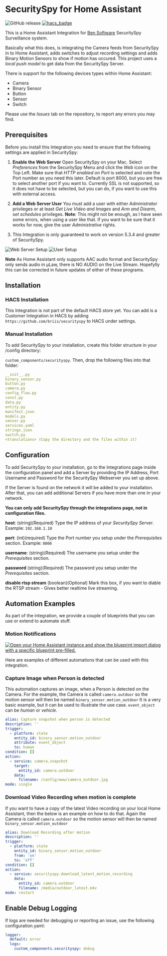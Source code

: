 # SecuritySpy for Home Assistant
![GitHub release](https://img.shields.io/github/release/briis/securityspy.svg?style=flat-square) [![hacs_badge](https://img.shields.io/badge/HACS-Custom-orange.svg?style=flat-square)](https://github.com/custom-components/hacs)

This is a Home Assistant Integration for [Ben Software](https://www.bensoftware.com) SecuritySpy Surveillance system.

Basically what this does, is integrating the Camera feeds from SecuritySpy in to Home Assistant, adds switches to adjust recording settings and adds Binary Motion Sensors to show if motion has occured. This project uses a *local push model* to get data from the SecuritySpy Server.

There is support for the following devices types within Home Assistant:
* Camera
* Binary Sensor
* Button
* Sensor
* Switch

Please use the *Issues* tab on the repository, to report any errors you may find.

## Prerequisites

Before you install this Integration you need to ensure that the following settings are applied in SecuritySpy:

1. **Enable the Web Server** Open SecuritySpy on your Mac. Select *Preferences* from the SecuritySpy Menu and click the *Web* icon on the Top Left. Make sure that *HTTP enabled on Port* is selected and note the Port number as you need this later. Default is port 8000, but you are free to select another port if you want to. Currently SSL is not supported, so it does not have to be selected, but you can do, if you want to use this with external access.

2. **Add a Web Server User** You must add a user with either *Administrator* privileges or at least *Get Live Video and Images* and *Arm and Disarm, set schedules* privileges. **Note**: This might not be enough, as I have seen some errors, when using a user like that. If you want to be sure that it works for now, give the user *Administrative* rights.

3. This Integration is only guaranteed to work on version 5.3.4 and greater of SecuritySpy.

![Web Server Setup](https://github.com/briis/securityspy/blob/master/support_files/secspy_webserver_sm.png) ![User Setup](https://github.com/briis/securityspy/blob/master/support_files/secspy_users_sm.png)

**Note** As Home Assistant only supports AAC audio format and SecuritySpy only sends audio in µLaw, there is NO AUDIO on the Live Stream. Hopefylly this can be corrected in future updates of either of these programs.

## Installation

### HACS Installation
This Integration is not part of the default HACS store yet. You can add is a Customer Integration in HACS by adding `https://github.com/briis/securityspy` to HACS under settings.

### Manual Installation

To add SecuritySpy to your installation, create this folder structure in your /config directory:

`custom_components/securityspy`.
Then, drop the following files into that folder:

```yaml
__init__.py
binary_sensor.py
button.py
camera.py
config_flow.py
const.py
data.py
entity.py
manifest.json
models.py
sensor.py
services.yaml
strings.json
switch.py
<translations> (Copy the directory and the files within it)
```


## Configuration
To add SecuritySpy to your installation, go to the Integrations page inside the configuration panel and add a Server by providing the IP Address, Port Username and Password for the SecuritySpy Webserver you set up above.

If the Server is found on the network it will be added to your installation. After that, you can add additional Servers if you have more than one in your network.

**You can only add SecuritySpy through the integrations page, not in configuration files.**

**host**:
(string)(Required) Type the IP address of your *SecuritySpy Server*. Example: `192.168.1.10`

**port**:
(int)(required) Type the Port number you setup under the *Prerequisites* section. Example: `8000`

**username**:
(string)(Required) The username you setup under the *Prerequisites* section.

**password**
(string)(Required) The password you setup under the *Prerequisites* section.

**disable rtsp stream**
(boolean)(Optional) Mark this box, if you want to diable the RTSP stream - Gives better realtime live streaming.

## Automation Examples

As part of the integration, we provide a couple of blueprints that you can use or extend to automate stuff.

### Motion Notifications

[![Open your Home Assistant instance and show the blueprint import dialog with a specific blueprint pre-filled.](https://my.home-assistant.io/badges/blueprint_import.svg)](https://my.home-assistant.io/redirect/blueprint_import/?blueprint_url=https://raw.githubusercontent.com/briis/securityspy/37caeb8234988ee6dbf3f854358715d9dd556bb8/blueprints/push_notification_motion_event.yaml)


Here are examples of different automations that can be used with this integration.

### Capture Image when Person is detected

This automation captures an image, when a Person is detected on the Camera. For the example, the Camera is called `camera.outdoor` so the motion sensor will then be named `binary_sensor.motion_outdoor` It is a very basic example, but it can be used to illustrate the use case. `event_object` can be *human* or *vehicle*.

```yaml
alias: Capture snapshot when person is detected
description: ''
trigger:
  - platform: state
    entity_id: binary_sensor.motion_outdoor
    attribute: event_object
    to: human
condition: []
action:
  - service: camera.snapshot
    target:
      entity_id: camera.outdoor
    data:
      filename: /config/www/camera_outdoor.jpg
mode: single
```

### Download Video Recording when motion is complete

If you want to have a copy of the latest Video recording on your local Home Assistant, then the below is an example on how to do that. Again the Camera is called `camera.outdoor` so the motion sensor will then be named `binary_sensor.motion_outdoor`

```yaml
alias: Download Recording after motion
description: ''
trigger:
  - platform: state
    entity_id: binary_sensor.motion_outdoor
    from: 'on'
    to: 'off'
condition: []
action:
  - service: securityspy.download_latest_motion_recording
    data:
      entity_id: camera.outdoor
      filename: /media/outdoor_latest.m4v
mode: restart
```

## Enable Debug Logging
If logs are needed for debugging or reporting an issue, use the following configuration.yaml:
```yaml
logger:
  default: error
  logs:
    custom_components.securityspy: debug
```
